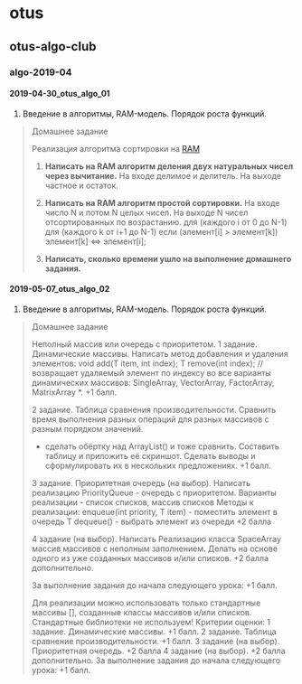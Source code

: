 # otus



## otus-algo-club
### algo-2019-04
#### 2019-04-30_otus_algo_01

1. Введение в алгоритмы, RAM-модель. Порядок роста функций. 

> Домашнее задание
>
> Реализация алгоритма сортировки на [RAM](http://discopal.ispras.ru/Random_Access_Machine)
> 1. **Написать на RAM алгоритм деления двух натуральных чисел через вычитание.**
> На входе делимое и делитель. 
> На выходе частное и остаток.
> 
> 2. **Написать на RAM алгоритм простой сортировки.**
> На входе число N и потом N целых чисел.
> На выходе N чисел отсортированных по возрастанию.
> для (каждого i от 0 до N-1)
> для (каждого k от i+1 до N-1)
> если (элемент[i] > элемент[k])
> элемент[k] <=> элемент[i];
> 
> 3. **Написать, сколько времени ушло на выполнение домашнего задания.**

#### 2019-05-07_otus_algo_02

1. Введение в алгоритмы, RAM-модель. Порядок роста функций. 

> Домашнее задание
>
> Неполный массив или очередь с приоритетом.
> 1 задание. Динамические массивы.
> Написать метод добавления и удаления элементов:
> void add(T item, int index);
> T remove(int index); // возвращает удаляемый элемент
> по индексу во все варианты динамических массивов:
> SingleArray, VectorArray, FactorArray, MatrixArray *.
> +1 балл.
> 
> 2 задание. Таблица сравнения производительности.
> Сравнить время выполнения разных операций 
> для разных массивов с разным порядком значений.
> * сделать обёртку над ArrayList() и тоже сравнить.
> Составить таблицу и приложить её скриншот. 
> Сделать выводы и сформулировать их в нескольких предложениях.
> +1 балл.
>
> 3 задание. Приоритетная очередь (на выбор).
> Написать реализацию PriorityQueue - очередь с приоритетом.
> Варианты реализации - список списков, массив списков
> Методы к реализации:
> enqueue(int priority, T item) - поместить элемент в очередь
> T dequeue() - выбрать элемент из очереди
> +2 балла
>
> 4 задание (на выбор).
> Написать Реализацию класса SpaceArray массив массивов с неполным заполнением. 
> Делать на основе одного из уже созданных массивов и/или списков.
> +2 балла дополнительно.
>
> За выполнение задания до начала следующего урока:
> +1 балл.
>
>
> Для реализации можно использовать только 
> стандартные массивы [], созданные классы массивов и/или списков.
> Стандартные библиотеки не используем!
> Критерии оценки: 1 задание. Динамические массивы. +1 балл.
> 2 задание. Таблица сравнение производительности. +1 балл.
> 3 задание (на выбор). Приоритетная очередь. +2 балла
> 4 задание (на выбор). +2 балла дополнительно.
> За выполнение задания до начала следующего урока:
> +1 балл.
>


